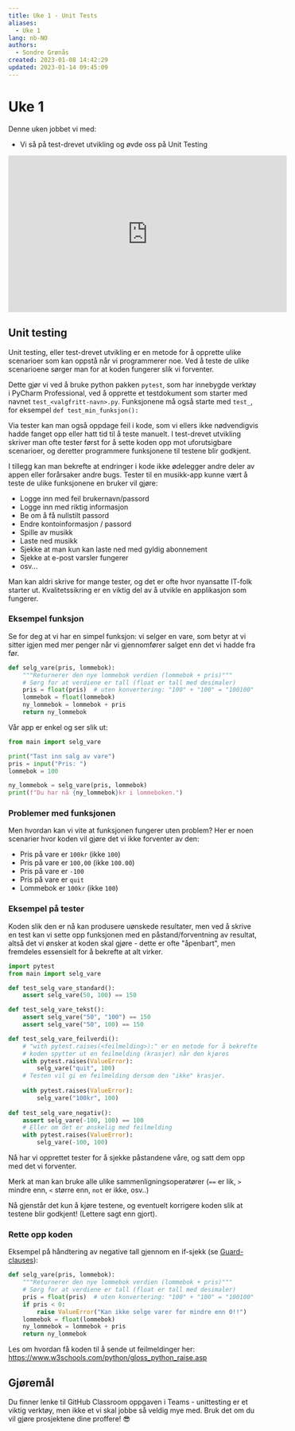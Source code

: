 ```yaml
---
title: Uke 1 - Unit Tests
aliases: 
  - Uke 1
lang: nb-NO
authors:
  - Sondre Grønås
created: 2023-01-08 14:42:29
updated: 2023-01-14 09:45:09
---
```

# Uke 1
Denne uken jobbet vi med:
- Vi så på test-drevet utvikling og øvde oss på Unit Testing

<iframe width="560" height="315" src="https://www.youtube.com/embed/ULxMQ57engo" title="YouTube video player" frameborder="0" allow="accelerometer; autoplay; clipboard-write; encrypted-media; gyroscope; picture-in-picture; web-share" allowfullscreen></iframe>

## Unit testing
Unit testing, eller test-drevet utvikling er en metode for å opprette ulike scenarioer som kan oppstå når vi programmerer noe. Ved å teste de ulike scenarioene sørger man for at koden fungerer slik vi forventer.

Dette gjør vi ved å bruke python pakken `pytest`, som har innebygde verktøy i PyCharm Professional, ved å opprette et testdokument som starter med navnet `test_<valgfritt-navn>.py`.  Funksjonene må også starte med `test_`, for eksempel `def test_min_funksjon():`

Via tester kan man også oppdage feil i kode, som vi ellers ikke nødvendigvis hadde fanget opp eller hatt tid til å teste manuelt. I test-drevet utvikling skriver man ofte tester først for å sette koden opp mot uforutsigbare scenarioer, og deretter programmere funksjonene til testene blir godkjent.

I tillegg kan man bekrefte at endringer i kode ikke ødelegger andre deler av appen eller forårsaker andre bugs. Tester til en musikk-app kunne vært å teste de ulike funksjonene en bruker vil gjøre:
- Logge inn med feil brukernavn/passord
- Logge inn med riktig informasjon
- Be om å få nullstilt passord
- Endre kontoinformasjon / passord
- Spille av musikk
- Laste ned musikk
- Sjekke at man kun kan laste ned med gyldig abonnement
- Sjekke at e-post varsler fungerer
- osv...

Man kan aldri skrive for mange tester, og det er ofte hvor nyansatte IT-folk starter ut. Kvalitetssikring er en viktig del av å utvikle en applikasjon som fungerer.

### Eksempel funksjon
Se for deg at vi har en simpel funksjon: vi selger en vare, som betyr at vi sitter igjen med mer penger når vi gjennomfører salget enn det vi hadde fra før.

```python title="main.py"
def selg_vare(pris, lommebok):
    """Returnerer den nye lommebok verdien (lommebok + pris)"""
    # Sørg for at verdiene er tall (float er tall med desimaler)
    pris = float(pris)  # uten konvertering: "100" + "100" = "100100"
    lommebok = float(lommebok)
    ny_lommebok = lommebok + pris
    return ny_lommebok
```

Vår app er enkel og ser slik ut:

```python title="app.py"
from main import selg_vare

print("Tast inn salg av vare")
pris = input("Pris: ")
lommebok = 100

ny_lommebok = selg_vare(pris, lommebok)
print(f"Du har nå {ny_lommebok}kr i lommeboken.")
```

### Problemer med funksjonen
Men hvordan kan vi vite at funksjonen fungerer uten problem? Her er noen scenarier hvor koden vil gjøre det vi ikke forventer av den:
- Pris på vare er `100kr` (ikke `100`)
- Pris på vare er `100,00` (ikke `100.00`)
- Pris på vare er `-100`
- Pris på vare er `quit`
- Lommebok er `100kr` (ikke `100`)

### Eksempel på tester
Koden slik den er nå kan produsere uønskede resultater, men ved å skrive en test kan vi sette opp funksjonen med en påstand/forventning av resultat, altså det vi ønsker at koden skal gjøre - dette er ofte "åpenbart", men fremdeles essensielt for å bekrefte at alt virker.

```python title="test_main.py"
import pytest
from main import selg_vare

def test_selg_vare_standard():
    assert selg_vare(50, 100) == 150

def test_selg_vare_tekst():
    assert selg_vare("50", "100") == 150
    assert selg_vare("50", 100) == 150

def test_selg_vare_feilverdi():
    # "with pytest.raises(<feilmelding>):" er en metode for å bekrefte at
    # koden spytter ut en feilmelding (krasjer) når den kjøres
    with pytest.raises(ValueError):
        selg_vare("quit", 100)
    # Testen vil gi en feilmelding dersom den "ikke" krasjer.
    
    with pytest.raises(ValueError):
        selg_vare("100kr", 100)
    
def test_selg_vare_negativ():
    assert selg_vare(-100, 100) == 100
    # Eller om det er ønskelig med feilmelding
	with pytest.raises(ValueError):
        selg_vare(-100, 100)
```

Nå har vi opprettet tester for å sjekke påstandene våre, og satt dem opp med det vi forventer. 

Merk at man kan bruke alle ulike sammenligningsoperatører (`==` er lik, `>` mindre enn, `<` større enn, `not` er ikke, osv..)

Nå gjenstår det kun å kjøre testene, og eventuelt korrigere koden slik at testene blir godkjent! (Lettere sagt enn gjort).

### Rette opp koden
Eksempel på håndtering av negative tall gjennom en if-sjekk (se [Guard-clauses](https://medium.com/lemon-code/guard-clauses-3bc0cd96a2d3)):

```python title="main.py"
def selg_vare(pris, lommebok):
    """Returnerer den nye lommebok verdien (lommebok + pris)"""
    # Sørg for at verdiene er tall (float er tall med desimaler)
    pris = float(pris)  # uten konvertering: "100" + "100" = "100100"
    if pris < 0:
        raise ValueError("Kan ikke selge varer for mindre enn 0!!")
    lommebok = float(lommebok)
    ny_lommebok = lommebok + pris
    return ny_lommebok
```

Les om hvordan få koden til å sende ut feilmeldinger her: https://www.w3schools.com/python/gloss_python_raise.asp

## Gjøremål
Du finner lenke til GitHub Classroom oppgaven i Teams - unittesting er et viktig verktøy, men ikke et vi skal jobbe så veldig mye med. Bruk det om du vil gjøre prosjektene dine proffere! 😎